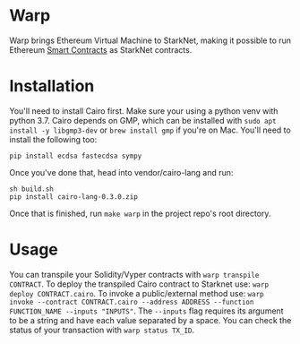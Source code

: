 # Warp

Warp brings Ethereum Virtual Machine to StarkNet, making it possible to run Ethereum [Smart Contracts](https://ethereum.org/en/developers/docs/smart-contracts/) as StarkNet contracts.

# Installation

You'll need to install Cairo first. Make sure your using a python venv with python 3.7. Cairo depends on GMP, which can be installed with `sudo apt install -y libgmp3-dev` or `brew install gmp` if you're on Mac. You'll need to install the following too:
```
pip install ecdsa fastecdsa sympy
```
Once you've done that, head into vendor/cairo-lang and run:
```
sh build.sh
pip install cairo-lang-0.3.0.zip
```
Once that is finished, run `make warp` in the project repo's root directory.

# Usage

You can transpile your Solidity/Vyper contracts with `warp transpile CONTRACT`. To deploy the transpiled Cairo contract to Starknet use: `warp deploy CONTRACT.cairo`. To invoke a public/external method use: `warp invoke --contract CONTRACT.cairo --address ADDRESS --function FUNCTION_NAME --inputs "INPUTS"`. The `--inputs` flag requires its argument to be a string and have each value separated by a space. You can check the status of your transaction with `warp status TX_ID`.
